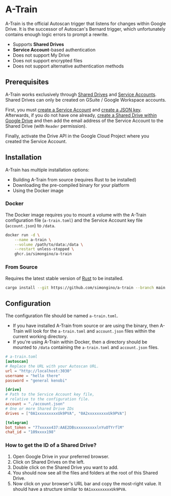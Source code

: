 # A-Train

A-Train is the official Autoscan trigger that listens for changes within Google Drive.
It is the successor of Autoscan's Bernard trigger, which unfortunately contains enough logic errors to prompt a rewrite.

- Supports **Shared Drives**
- **Service Account**-based authentication
- Does not support My Drive
- Does not support encrypted files
- Does not support alternative authentication methods

## Prerequisites

A-Train works exclusively through [Shared Drives](https://support.google.com/a/answer/7212025) and [Service Accounts](https://cloud.google.com/iam/docs/service-accounts).
Shared Drives can only be created on GSuite / Google Workspace accounts.

First, you must [create a Service Account](https://cloud.google.com/iam/docs/creating-managing-service-accounts#iam-service-accounts-create-console) and [create a JSON key](https://cloud.google.com/iam/docs/creating-managing-service-account-keys#creating_service_account_keys).
Afterwards, if you do not have one already, [create a Shared Drive within Google Drive](https://support.google.com/a/users/answer/9310249) and then add the email address of the Service Account to the Shared Drive (with `Reader` permission).

Finally, activate the Drive API in the Google Cloud Project where you created the Service Account.

## Installation

A-Train has multiple installation options:

- Building A-Train from source (requires Rust to be installed)
- Downloading the pre-compiled binary for your platform
- Using the Docker image

### Docker

The Docker image requires you to mount a volume with the A-Train configuration file (`a-train.toml`) and the Service Account key file (`account.json`) to `/data`.

```bash
docker run -d \
    --name a-train \
    --volume /path/to/data:/data \
    --restart unless-stopped \
    ghcr.io/simongino/a-train
```

### From Source

Requires the latest stable version of [Rust](https://www.rust-lang.org/tools/install) to be installed.

```bash
cargo install --git https://github.com/simongino/a-train --branch main
```

## Configuration

The configuration file should be named `a-train.toml`.

- If you have installed A-Train from source or are using the binary, then A-Train will look for the `a-train.toml` and `account.json` files within the current working directory.
- If you're using A-Train within Docker, then a directory should be mounted to `/data` containing the `a-train.toml` and `account.json` files.

```toml
# a-train.toml
[autoscan]
# Replace the URL with your Autoscan URL.
url = "http://localhost:3030"
username = "hello there"
password = "general kenobi"

[drive]
# Path to the Service Account key file,
# relative to the configuration file.
account = "./account.json"
# One or more Shared Drive IDs
drives = ["0A1xxxxxxxxxUk9PVA", "0A2xxxxxxxxxUk9PVA"]

[telegram]
bot_token = "77xxxxx437:AAE2DBsxxxxxxxxxlnYuOTYrflM"
chat_id = "109xxxx198"
```

### How to get the ID of a Shared Drive?

1. Open Google Drive in your preferred browser.
2. Click on Shared Drives on the left.
3. Double click on the Shared Drive you want to add.
4. You should now see all the files and folders at the root of this Shared Drive.
5. Now click on your browser's URL bar and copy the most-right value.
It should have a structure similar to `0A1xxxxxxxxxUk9PVA`.

